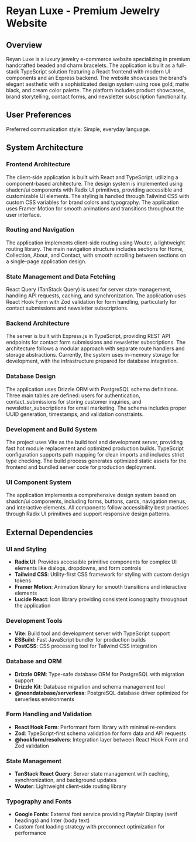# Reyan Luxe - Premium Jewelry Website

## Overview

Reyan Luxe is a luxury jewelry e-commerce website specializing in premium handcrafted beaded and charm bracelets. The application is built as a full-stack TypeScript solution featuring a React frontend with modern UI components and an Express backend. The website showcases the brand's elegant aesthetic with a sophisticated design system using rose gold, matte black, and cream color palette. The platform includes product showcases, brand storytelling, contact forms, and newsletter subscription functionality.

## User Preferences

Preferred communication style: Simple, everyday language.

## System Architecture

### Frontend Architecture
The client-side application is built with React and TypeScript, utilizing a component-based architecture. The design system is implemented using shadcn/ui components with Radix UI primitives, providing accessible and customizable UI elements. The styling is handled through Tailwind CSS with custom CSS variables for brand colors and typography. The application uses Framer Motion for smooth animations and transitions throughout the user interface.

### Routing and Navigation
The application implements client-side routing using Wouter, a lightweight routing library. The main navigation structure includes sections for Home, Collection, About, and Contact, with smooth scrolling between sections on a single-page application design.

### State Management and Data Fetching
React Query (TanStack Query) is used for server state management, handling API requests, caching, and synchronization. The application uses React Hook Form with Zod validation for form handling, particularly for contact submissions and newsletter subscriptions.

### Backend Architecture
The server is built with Express.js in TypeScript, providing REST API endpoints for contact form submissions and newsletter subscriptions. The architecture follows a modular approach with separate route handlers and storage abstractions. Currently, the system uses in-memory storage for development, with the infrastructure prepared for database integration.

### Database Design
The application uses Drizzle ORM with PostgreSQL schema definitions. Three main tables are defined: users for authentication, contact_submissions for storing customer inquiries, and newsletter_subscriptions for email marketing. The schema includes proper UUID generation, timestamps, and validation constraints.

### Development and Build System
The project uses Vite as the build tool and development server, providing fast hot module replacement and optimized production builds. TypeScript configuration supports path mapping for clean imports and includes strict type checking. The build process generates optimized static assets for the frontend and bundled server code for production deployment.

### UI Component System
The application implements a comprehensive design system based on shadcn/ui components, including forms, buttons, cards, navigation menus, and interactive elements. All components follow accessibility best practices through Radix UI primitives and support responsive design patterns.

## External Dependencies

### UI and Styling
- **Radix UI**: Provides accessible primitive components for complex UI elements like dialogs, dropdowns, and form controls
- **Tailwind CSS**: Utility-first CSS framework for styling with custom design tokens
- **Framer Motion**: Animation library for smooth transitions and interactive elements
- **Lucide React**: Icon library providing consistent iconography throughout the application

### Development Tools
- **Vite**: Build tool and development server with TypeScript support
- **ESBuild**: Fast JavaScript bundler for production builds
- **PostCSS**: CSS processing tool for Tailwind CSS integration

### Database and ORM
- **Drizzle ORM**: Type-safe database ORM for PostgreSQL with migration support
- **Drizzle Kit**: Database migration and schema management tool
- **@neondatabase/serverless**: PostgreSQL database driver optimized for serverless environments

### Form Handling and Validation
- **React Hook Form**: Performant form library with minimal re-renders
- **Zod**: TypeScript-first schema validation for form data and API requests
- **@hookform/resolvers**: Integration layer between React Hook Form and Zod validation

### State Management
- **TanStack React Query**: Server state management with caching, synchronization, and background updates
- **Wouter**: Lightweight client-side routing library

### Typography and Fonts
- **Google Fonts**: External font service providing Playfair Display (serif headings) and Inter (body text)
- Custom font loading strategy with preconnect optimization for performance